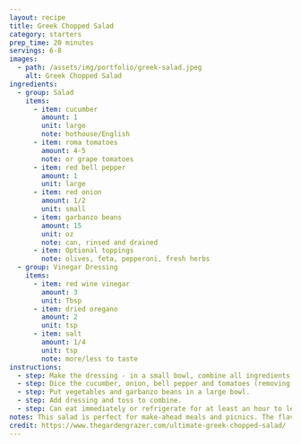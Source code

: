 ```yaml
---
layout: recipe
title: Greek Chopped Salad
category: starters
prep_time: 20 minutes
servings: 6-8
images:
  - path: /assets/img/portfolio/greek-salad.jpeg
    alt: Greek Chopped Salad
ingredients:
  - group: Salad
    items:
      - item: cucumber
        amount: 1
        unit: large
        note: hothouse/English
      - item: roma tomatoes
        amount: 4-5
        note: or grape tomatoes
      - item: red bell pepper
        amount: 1
        unit: large
      - item: red onion
        amount: 1/2
        unit: small
      - item: garbanzo beans
        amount: 15
        unit: oz
        note: can, rinsed and drained
      - item: Optional toppings
        note: olives, feta, pepperoni, fresh herbs
  - group: Vinegar Dressing
    items:
      - item: red wine vinegar
        amount: 3
        unit: Tbsp
      - item: dried oregano
        amount: 2
        unit: tsp
      - item: salt
        amount: 1/4
        unit: tsp
        note: more/less to taste
instructions:
  - step: Make the dressing - in a small bowl, combine all ingredients and whisk to combine. Set aside.
  - step: Dice the cucumber, onion, bell pepper and tomatoes (removing any excess liquid from tomatoes).
  - step: Put vegetables and garbanzo beans in a large bowl.
  - step: Add dressing and toss to combine.
  - step: Can eat immediately or refrigerate for at least an hour to let flavors combine. Some dressing will settle on the bottom, so stir before serving.
notes: This salad is perfect for make-ahead meals and picnics. The flavors get better as it sits in the refrigerator.
credit: https://www.thegardengrazer.com/ultimate-greek-chopped-salad/
---
```

